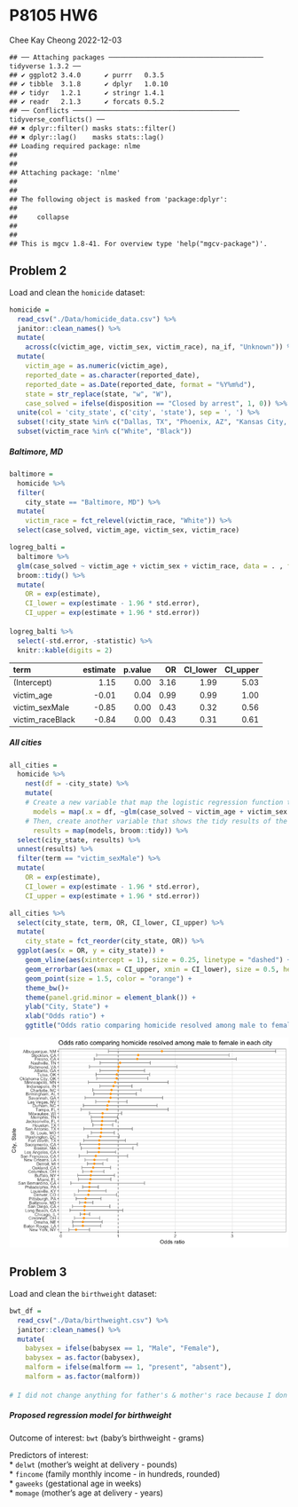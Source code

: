 P8105 HW6
================
Chee Kay Cheong
2022-12-03

    ## ── Attaching packages ─────────────────────────────────────── tidyverse 1.3.2 ──
    ## ✔ ggplot2 3.4.0      ✔ purrr   0.3.5 
    ## ✔ tibble  3.1.8      ✔ dplyr   1.0.10
    ## ✔ tidyr   1.2.1      ✔ stringr 1.4.1 
    ## ✔ readr   2.1.3      ✔ forcats 0.5.2 
    ## ── Conflicts ────────────────────────────────────────── tidyverse_conflicts() ──
    ## ✖ dplyr::filter() masks stats::filter()
    ## ✖ dplyr::lag()    masks stats::lag()
    ## Loading required package: nlme
    ## 
    ## 
    ## Attaching package: 'nlme'
    ## 
    ## 
    ## The following object is masked from 'package:dplyr':
    ## 
    ##     collapse
    ## 
    ## 
    ## This is mgcv 1.8-41. For overview type 'help("mgcv-package")'.

## Problem 2

Load and clean the `homicide` dataset:

``` r
homicide = 
  read_csv("./Data/homicide_data.csv") %>% 
  janitor::clean_names() %>% 
  mutate(
    across(c(victim_age, victim_sex, victim_race), na_if, "Unknown")) %>% 
  mutate(
    victim_age = as.numeric(victim_age),
    reported_date = as.character(reported_date),
    reported_date = as.Date(reported_date, format = "%Y%m%d"),
    state = str_replace(state, "w", "W"),
    case_solved = ifelse(disposition == "Closed by arrest", 1, 0)) %>%
  unite(col = 'city_state', c('city', 'state'), sep = ', ') %>% 
  subset(!city_state %in% c("Dallas, TX", "Phoenix, AZ", "Kansas City, MO", "Tulsa, AL")) %>% 
  subset(victim_race %in% c("White", "Black"))
```

##### Baltimore, MD

``` r
baltimore = 
  homicide %>% 
  filter(
    city_state == "Baltimore, MD") %>%
  mutate(
    victim_race = fct_relevel(victim_race, "White")) %>% 
  select(case_solved, victim_age, victim_sex, victim_race)
```

``` r
logreg_balti = 
  baltimore %>% 
  glm(case_solved ~ victim_age + victim_sex + victim_race, data = . , family = binomial()) %>% 
  broom::tidy() %>% 
  mutate(
    OR = exp(estimate),
    CI_lower = exp(estimate - 1.96 * std.error),
    CI_upper = exp(estimate + 1.96 * std.error))

logreg_balti %>% 
  select(-std.error, -statistic) %>% 
  knitr::kable(digits = 2)
```

| term             | estimate | p.value |   OR | CI_lower | CI_upper |
|:-----------------|---------:|--------:|-----:|---------:|---------:|
| (Intercept)      |     1.15 |    0.00 | 3.16 |     1.99 |     5.03 |
| victim_age       |    -0.01 |    0.04 | 0.99 |     0.99 |     1.00 |
| victim_sexMale   |    -0.85 |    0.00 | 0.43 |     0.32 |     0.56 |
| victim_raceBlack |    -0.84 |    0.00 | 0.43 |     0.31 |     0.61 |

##### All cities

``` r
all_cities = 
  homicide %>% 
    nest(df = -city_state) %>% 
    mutate(
    # Create a new variable that map the logistic regression function to each of the cities.
      models = map(.x = df, ~glm(case_solved ~ victim_age + victim_sex + victim_race, data = . , family = binomial())),
    # Then, create another variable that shows the tidy results of the logistic regression.
      results = map(models, broom::tidy)) %>% 
  select(city_state, results) %>% 
  unnest(results) %>%
  filter(term == "victim_sexMale") %>% 
  mutate(
    OR = exp(estimate),
    CI_lower = exp(estimate - 1.96 * std.error),
    CI_upper = exp(estimate + 1.96 * std.error))
```

``` r
all_cities %>% 
  select(city_state, term, OR, CI_lower, CI_upper) %>% 
  mutate(
    city_state = fct_reorder(city_state, OR)) %>% 
  ggplot(aes(x = OR, y = city_state)) + 
    geom_vline(aes(xintercept = 1), size = 0.25, linetype = "dashed") + 
    geom_errorbar(aes(xmax = CI_upper, xmin = CI_lower), size = 0.5, height = 0.2, color = "gray50") +
    geom_point(size = 1.5, color = "orange") +
    theme_bw()+
    theme(panel.grid.minor = element_blank()) +
    ylab("City, State") +
    xlab("Odds ratio") +
    ggtitle("Odds ratio comparing homicide resolved among male to female in each city")
```

![](HW6_files/figure-gfm/plot%20OR%20AND%20CIs-1.png)<!-- -->

## Problem 3

Load and clean the `birthweight` dataset:

``` r
bwt_df = 
  read_csv("./Data/birthweight.csv") %>% 
  janitor::clean_names() %>% 
  mutate(
    babysex = ifelse(babysex == 1, "Male", "Female"),
    babysex = as.factor(babysex),
    malform = ifelse(malform == 1, "present", "absent"),
    malform = as.factor(malform)) 

# I did not change anything for father's & mother's race because I don't plan to use them in my regression model.
```

##### Proposed regression model for birthweight

Outcome of interest: `bwt` (baby’s birthweight - grams)

Predictors of interest:  
\* `delwt` (mother’s weight at delivery - pounds)  
\* `fincome` (family monthly income - in hundreds, rounded)  
\* `gaweeks` (gestational age in weeks)  
\* `momage` (mother’s age at delivery - years)
